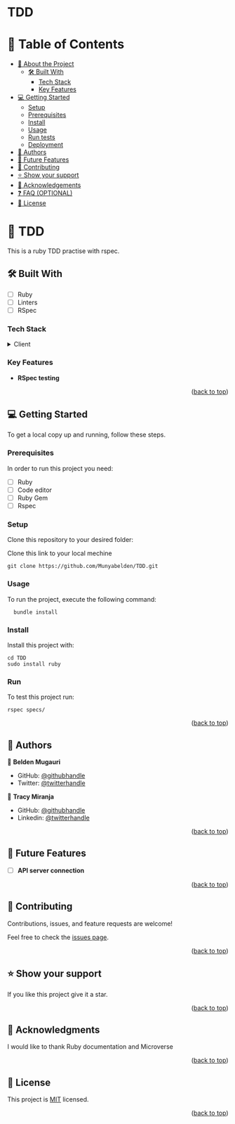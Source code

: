 # TDD 
# <a name="readme-top"></a>

# 📗 Table of Contents

- [📖 About the Project](#about-project)
  - [🛠 Built With](#built-with)
    - [Tech Stack](#tech-stack)
    - [Key Features](#key-features)
- [💻 Getting Started](#getting-started)
  - [Setup](#setup)
  - [Prerequisites](#prerequisites)
  - [Install](#install)
  - [Usage](#usage)
  - [Run tests](#run-tests)
  - [Deployment](#deployment)
- [👥 Authors](#authors)
- [🔭 Future Features](#future-features)
- [🤝 Contributing](#contributing)
- [⭐️ Show your support](#support)
- [🙏 Acknowledgements](#acknowledgements)
- [❓ FAQ (OPTIONAL)](#faq)
- [📝 License](#license)

# 📖 TDD <a name="about-project"></a>

This is a ruby TDD practise with rspec.

## 🛠 Built With <a name="built-with"></a>

- [ ] Ruby
- [ ] Linters
- [ ] RSpec
### Tech Stack <a name="tech-stack"></a>

<details>
  <summary>Client</summary>
  <ul>
    <li><a href="https://rubygems.org">Ruby</a></li>
  </ul>
</details>

### Key Features <a name="key-features"></a>

- **RSpec testing**
<p align="right">(<a href="#readme-top">back to top</a>)</p>

## 💻 Getting Started <a name="getting-started"></a>

To get a local copy up and running, follow these steps.

### Prerequisites

In order to run this project you need:

- [ ] Ruby 
- [ ] Code editor
- [ ] Ruby Gem
- [ ] Rspec

### Setup

Clone this repository to your desired folder:

Clone this link to your local mechine
```
git clone https://github.com/Munyabelden/TDD.git
```

### Usage

To run the project, execute the following command:

```
  bundle install
```

### Install

Install this project with:

```
cd TDD
sudo install ruby
```

### Run
 To test this project run:
 ```
 rspec specs/
```

<p align="right">(<a href="#readme-top">back to top</a>)</p>

## 👥 Authors <a name="authors"></a>

👤 **Belden Mugauri**

- GitHub: [@githubhandle](https://github.com/Munyabelden/)
- Twitter: [@twitterhandle](https://twitter.com/munyaradzi045)

👤 **Tracy Miranja**

- GitHub: [@githubhandle](https://github.com/Tracy-miranja)
- Linkedin: [@twitterhandle](https://www.linkedin.com/in/tracy-miranja)
<p align="right">(<a href="#readme-top">back to top</a>)</p>

## 🔭 Future Features <a name="future-features"></a>

- [ ] **API server connection**

<p align="right">(<a href="#readme-top">back to top</a>)</p>

## 🤝 Contributing <a name="contributing"></a>

Contributions, issues, and feature requests are welcome!

Feel free to check the [issues page](https://github.com/Munyabelden/TDD/issues).

<p align="right">(<a href="#readme-top">back to top</a>)</p>

## ⭐️ Show your support <a name="support"></a>

If you like this project give it a star.

<p align="right">(<a href="#readme-top">back to top</a>)</p>

## 🙏 Acknowledgments <a name="acknowledgements"></a>

I would like to thank Ruby documentation and Microverse

<p align="right">(<a href="#readme-top">back to top</a>)</p>

## 📝 License <a name="license"></a>

This project is [MIT](https://github.com/Munyabelden/TDD/blob/develop/LICENSE) licensed.

<p align="right">(<a href="#readme-top">back to top</a>)</p>